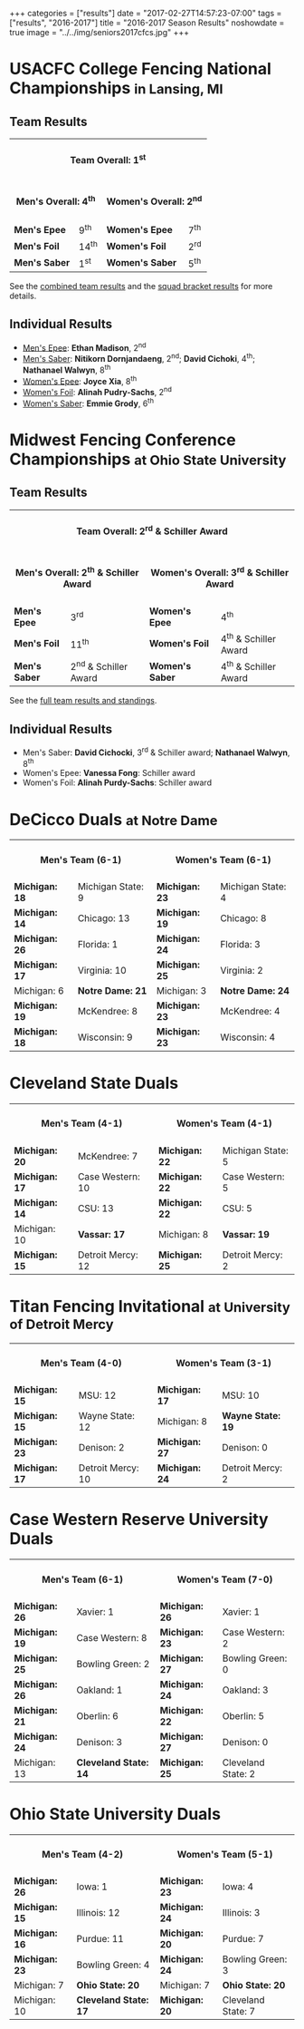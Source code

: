 +++
categories = ["results"]
date = "2017-02-27T14:57:23-07:00"
tags = ["results", "2016-2017"]
title = "2016-2017 Season Results"
noshowdate = true
image = "../../img/seniors2017cfcs.jpg"
+++

# USACFC College Fencing National Championships <small>in Lansing, MI</small>

## Team Results
<table class="table table-striped"><tbody>
<tr><td colspan="4"><h4 align="Center"><strong>Team Overall</strong>: 1<sup>st</sup></h4></td></tr>
<tr><td colspan="2"><h4 align="Center"><strong>Men's Overall</strong>: 4<sup>th</sup></h4></td>
    <td colspan="2"><h4 align="Center"><strong>Women's Overall</strong>: 2<sup>nd</sup></h4></td></tr>
<tr><td><strong>Men's Epee</strong></td><td>9<sup>th</sup></td>
    <td><strong>Women's Epee</strong></td><td>7<sup>th</sup></td></tr>
<tr><td><strong>Men's Foil</strong></td><td>14<sup>th</sup></td>
    <td><strong>Women's Foil</strong></td><td>2<sup>rd</sup></td></tr>
<tr><td><strong>Men's Saber</strong></td><td>1<sup>st</sup></td>
    <td><strong>Women's Saber</strong></td><td>5<sup>th</sup></td></tr>
</tbody></table>

See the [combined team results](http://www.usacfc.org/files/2017-overall.pdf) and the [squad bracket results](http://umdfencing.com/usacfc2017/results.php) for more details.

## Individual Results
 - [Men's Epee][usacfc2017 IME]: **Ethan Madison**, 2<sup>nd</sup>
 - [Men's Saber][usacfc2017 IMS]: **Nitikorn Dornjandaeng**, 2<sup>nd</sup>; **David Cichoki**, 4<sup>th</sup>; **Nathanael Walwyn**, 8<sup>th</sup>
 - [Women's Epee][usacfc2017 IWE]: **Joyce Xia**, 8<sup>th</sup>
 - [Women's Foil][usacfc2017 IWF]: **Alinah Pudry-Sachs**, 2<sup>nd</sup>
 - [Women's Saber][usacfc2017 IWS]: **Emmie Grody**, 6<sup>th</sup>


  [usacfc2017 IME]: http://umdfencing.com/usacfc2017/indiv/FTEvent3.htm
  [usacfc2017 IMS]: http://umdfencing.com/usacfc2017/indiv/FTEvent4.htm
  [usacfc2017 IWE]: http://umdfencing.com/usacfc2017/indiv/FTEvent6.htm
  [usacfc2017 IWF]: http://umdfencing.com/usacfc2017/indiv/FTEvent5.htm
  [usacfc2017 IWS]: http://umdfencing.com/usacfc2017/indiv/FTEvent7.htm


# Midwest Fencing Conference Championships <small>at Ohio State University</small>
## Team Results
<table class="table table-striped"><tbody>
<tr><td colspan="4"><h4 align="Center"><strong>Team Overall</strong>: 2<sup>rd</sup> & Schiller Award</h4></td></tr>
<tr><td colspan="2"><h4 align="Center"><strong>Men's Overall</strong>: 2<sup>th</sup> & Schiller Award</h4></td>
    <td colspan="2"><h4 align="Center"><strong>Women's Overall</strong>: 3<sup>rd</sup> & Schiller Award</h4></td></tr>
<tr><td><strong>Men's Epee</strong></td><td>3<sup>rd</sup></td>
    <td><strong>Women's Epee</strong></td><td>4<sup>th</sup></td></tr>
<tr><td><strong>Men's Foil</strong></td><td>11<sup>th</sup></td>
    <td><strong>Women's Foil</strong></td><td>4<sup>th</sup> & Schiller Award</td></tr>
<tr><td><strong>Men's Saber</strong></td><td>2<sup>nd</sup> & Schiller Award</td>
    <td><strong>Women's Saber</strong></td><td>4<sup>th</sup> & Schiller Award</td></tr>
</tbody></table>

See the [full team results and standings](MFC_2017.pdf).

## Individual Results
 - Men's Saber: **David Cichocki**, 3<sup>rd</sup> & Schiller award; **Nathanael Walwyn**, 8<sup>th</sup>
 - Women's Epee: **Vanessa Fong**: Schiller award
 - Women's Foil: **Alinah Purdy-Sachs**: Schiller award

# DeCicco Duals <small>at Notre Dame</small>
<table class="table table-striped"><tbody>
<tr><td colspan="2"><h4 align="Center"><strong>Men's Team</strong> (6-1)</h4></td>  <td colspan="2"><h4 align="Center"><strong>Women's Team</strong> (6-1)</h4></td></tr>
<tr><td><strong>Michigan: 18</strong></td><td>Michigan State: 9</td>      	    <td><strong>Michigan: 23</strong></td><td>Michigan State: 4</td></tr>
<tr><td><strong>Michigan: 14</strong></td><td>Chicago: 13</td>             	    <td><strong>Michigan: 19</strong></td><td>Chicago: 8</td></tr>
<tr><td><strong>Michigan: 26</strong></td><td>Florida: 1</td>             	    <td><strong>Michigan: 24</strong></td><td>Florida: 3</td></tr>
<tr><td><strong>Michigan: 17</strong></td><td>Virginia: 10</td>             	<td><strong>Michigan: 25</strong></td><td>Virginia: 2</td></tr>
<tr><td>Michigan: 6</td><td><strong>Notre Dame: 21</strong></td>           	    <td>Michigan: 3</td><td><strong>Notre Dame: 24</strong></td></tr>
<tr><td><strong>Michigan: 19</strong></td><td>McKendree: 8</td>             	<td><strong>Michigan: 23</strong></td><td>McKendree: 4</td></tr>
<tr><td><strong>Michigan: 18</strong></td><td>Wisconsin: 9</td>             	<td><strong>Michigan: 23</strong></td><td>Wisconsin: 4</td></tr>
</tbody></table>

# Cleveland State Duals
<table class="table table-striped"><tbody>
<tr><td colspan="2"><h4 align="Center"><strong>Men's Team</strong> (4-1)</h4></td>  <td colspan="2"><h4 align="Center"><strong>Women's Team</strong> (4-1)</h4></td></tr>
<tr><td><strong>Michigan: 20</strong></td><td>McKendree: 7</td>      	        <td><strong>Michigan: 22</strong></td><td>Michigan State: 5</td></tr>
<tr><td><strong>Michigan: 17</strong></td><td>Case Western: 10</td>             <td><strong>Michigan: 22</strong></td><td>Case Western: 5</td></tr>
<tr><td><strong>Michigan: 14</strong></td><td>CSU: 13</td>                      <td><strong>Michigan: 22</strong></td><td>CSU: 5</td></tr>
<tr><td>Michigan: 10</td><td><strong>Vassar: 17</strong></td>                   <td>Michigan: 8</td><td><strong>Vassar: 19</strong></td></tr>
<tr><td><strong>Michigan: 15</strong></td><td>Detroit Mercy: 12</td>            <td><strong>Michigan: 25</strong></td><td>Detroit Mercy: 2</td></tr>
</tbody></table>

# Titan Fencing Invitational <small>at University of Detroit Mercy</small>
<table class="table table-striped"><tbody>
<tr><td colspan="2"><h4 align="Center"><strong>Men's Team</strong> (4-0)</h4></td>  <td colspan="2"><h4 align="Center"><strong>Women's Team</strong> (3-1)</h4></td></tr>
<tr><td><strong>Michigan: 15</strong></td><td>MSU: 12</td>                          <td><strong>Michigan: 17</strong></td><td>MSU: 10</td></tr>
<tr><td><strong>Michigan: 15</strong></td><td>Wayne State: 12</td>                  <td>Michigan: 8</td><td><strong>Wayne State: 19</strong></td></tr>
<tr><td><strong>Michigan: 23</strong></td><td>Denison: 2</td>                       <td><strong>Michigan: 27</strong></td><td>Denison: 0</td></tr>
<tr><td><strong>Michigan: 17</strong></td><td>Detroit Mercy: 10</td>                <td><strong>Michigan: 24</strong></td><td>Detroit Mercy: 2</td></tr>
</tbody></table>

# Case Western Reserve University Duals
<table class="table table-striped"><tbody>
<tr><td colspan="2"><h4 align="Center"><strong>Men's Team</strong> (6-1)</h4></td>  <td colspan="2"><h4 align="Center"><strong>Women's Team</strong> (7-0)</h4></td></tr>
<tr><td><strong>Michigan: 26</strong></td><td>Xavier: 1</td>                        <td><strong>Michigan: 26</strong></td><td>Xavier: 1</td></tr>
<tr><td><strong>Michigan: 19</strong></td><td>Case Western: 8</td>                  <td><strong>Michigan: 23</strong></td><td>Case Western: 2</td></tr>
<tr><td><strong>Michigan: 25</strong></td><td>Bowling Green: 2</td>                 <td><strong>Michigan: 27</strong></td><td>Bowling Green: 0</td></tr>
<tr><td><strong>Michigan: 26</strong></td><td>Oakland: 1</td>                       <td><strong>Michigan: 24</strong></td><td>Oakland: 3</td></tr>
<tr><td><strong>Michigan: 21</strong></td><td>Oberlin: 6</td>                       <td><strong>Michigan: 22</strong></td><td>Oberlin: 5</td></tr>
<tr><td><strong>Michigan: 24</strong></td><td>Denison: 3</td>                       <td><strong>Michigan: 27</strong></td><td>Denison: 0</td></tr>
<tr><td>Michigan: 13</td><td><strong>Cleveland State: 14</strong></td>              <td><strong>Michigan: 25</strong></td><td>Cleveland State: 2</td></tr>
</tbody></table>

# Ohio State University Duals
<table class="table table-striped"><tbody>
<tr><td colspan="2"><h4 align="Center"><strong>Men's Team</strong> (4-2)</h4></td>  <td colspan="2"><h4 align="Center"><strong>Women's Team</strong> (5-1)</h4></td></tr>
<tr><td><strong>Michigan: 26</strong></td><td>Iowa: 1</td>                          <td><strong>Michigan: 23</strong></td><td>Iowa: 4</td></tr>
<tr><td><strong>Michigan: 15</strong></td><td>Illinois: 12</td>                     <td><strong>Michigan: 24</strong></td><td>Illinois: 3</td></tr>
<tr><td><strong>Michigan: 16</strong></td><td>Purdue: 11</td>                       <td><strong>Michigan: 20</strong></td><td>Purdue: 7</td></tr>
<tr><td><strong>Michigan: 23</strong></td><td>Bowling Green: 4</td>                 <td><strong>Michigan: 24</strong></td><td>Bowling Green: 3</td></tr>
<tr><td>Michigan: 7</td><td><strong>Ohio State: 20</strong></td>                    <td>Michigan: 7</td><td><strong>Ohio State: 20</strong></td></tr>
<tr><td>Michigan: 10</td><td><strong>Cleveland State: 17</strong></td>              <td><strong>Michigan: 20</strong></td><td>Cleveland State: 7</td></tr>
</tbody></table>
